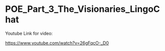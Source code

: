 # POE_Part_3_The_Visionaries_LingoChat

Youtube Link for video: 

https://www.youtube.com/watch?v=26gFqcO-_D0
